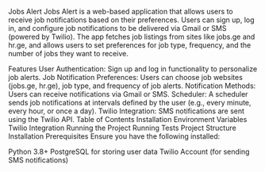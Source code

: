 Jobs Alert
Jobs Alert is a web-based application that allows users to receive job notifications based on their preferences. Users can sign up, log in, and configure job notifications to be delivered via Gmail or SMS (powered by Twilio). The app fetches job listings from sites like jobs.ge and hr.ge, and allows users to set preferences for job type, frequency, and the number of jobs they want to receive.

Features
User Authentication: Sign up and log in functionality to personalize job alerts.
Job Notification Preferences: Users can choose job websites (jobs.ge, hr.ge), job type, and frequency of job alerts.
Notification Methods: Users can receive notifications via Gmail or SMS.
Scheduler: A scheduler sends job notifications at intervals defined by the user (e.g., every minute, every hour, or once a day).
Twilio Integration: SMS notifications are sent using the Twilio API.
Table of Contents
Installation
Environment Variables
Twilio Integration
Running the Project
Running Tests
Project Structure
Installation
Prerequisites
Ensure you have the following installed:

Python 3.8+
PostgreSQL for storing user data
Twilio Account (for sending SMS notifications) 
